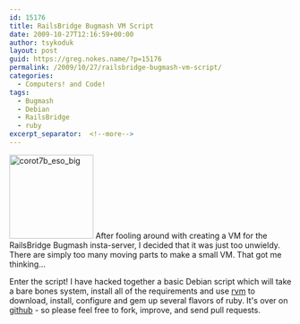 ```yaml
---
id: 15176
title: RailsBridge Bugmash VM Script
date: 2009-10-27T12:16:59+00:00
author: tsykoduk
layout: post
guid: https://greg.nokes.name/?p=15176
permalink: /2009/10/27/railsbridge-bugmash-vm-script/
categories:
  - Computers! and Code!
tags:
  - Bugmash
  - Debian
  - RailsBridge
  - ruby
excerpt_separator:  <!--more-->
---
```

<img class="alignleft size-thumbnail wp-image-15186" title="corot7b_eso_big" src="https://greg.nokes.name/wp-content/uploads/2009/10/corot7b_eso_big-150x150.jpg" alt="corot7b_eso_big" width="150" height="150" />
After fooling around with creating a VM for the RailsBridge Bugmash insta-server, I decided that it was just too unwieldy. There are simply too many moving parts to make a small VM. That got me thinking...
<!--more-->

Enter the script!
I have hacked together a basic Debian script which will take a bare bones system, install all of the requirements and use <a href="https://rvm.beginrescueend.com/">rvm</a> to download, install, configure and gem up several flavors of ruby.
It's over on <a href="https://github.com/tsykoduk/Rails-Bugmasher">github</a> - so please feel free to fork, improve, and send pull requests.



<script src="https://gist.github.com/219880.js"></script>